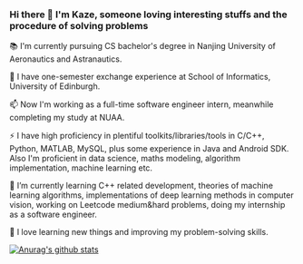 ### Hi there 👋 I'm Kaze, someone loving interesting stuffs and the procedure of solving problems

:books:	I'm currently pursuing CS bachelor's degree in Nanjing University of Aeronautics and Astranautics.

🔭 I have one-semester exchange experience at School of Informatics, University of Edinburgh.

📫 Now I'm working as a full-time software engineer intern, meanwhile completing my study at NUAA.

⚡ I have high proficiency in plentiful toolkits/libraries/tools in C/C++, Python, MATLAB, MySQL, plus some experience in Java and Android SDK. Also I'm proficient in data science, maths modeling, algorithm implementation, machine learning etc.


🌱 I’m currently learning C++ related development, theories of machine learning algorithms, implementations of deep learning methods in computer vision, working on Leetcode medium&hard problems, doing my internship as a software engineer.


💬 I love learning new things and improving my problem-solving skills.


[![Anurag's github stats](https://github-readme-stats.vercel.app/api?username=Kaze-1)](https://github.com/anuraghazra/github-readme-stats)

<!--
**Kaze-1/Kaze-1** is a ✨ _special_ ✨ repository because its `README.md` (this file) appears on your GitHub profile.

Here are some ideas to get you started:

- 🔭 I’m currently working on ...
- 🌱 I’m currently learning ...
- 👯 I’m looking to collaborate on ...
- 🤔 I’m looking for help with ...
- 💬 Ask me about ...
- 📫 How to reach me: ...
- 😄 Pronouns: ...
- ⚡ Fun fact: ...
-->
